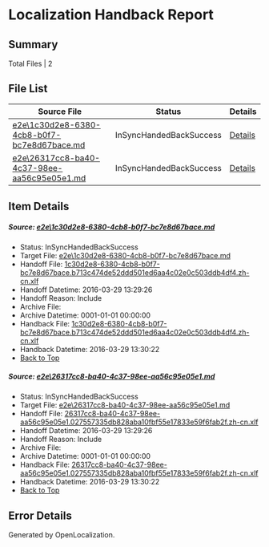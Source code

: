 # <a name='report-top'></a> Localization Handback Report

## Summary
 Total Files | 2

## File List
 Source File | Status | Details 
 ----------- | ------ | ------- 
 [e2e\1c30d2e8-6380-4cb8-b0f7-bc7e8d67bace.md](https://github.com/OpenLocalizationTest/oltest/blob/2b2c1de72fbb9e576c2c542ca7a4b2e4a05839b8/e2e/1c30d2e8-6380-4cb8-b0f7-bc7e8d67bace.md) | InSyncHandedBackSuccess | [Details](#5a31d67da401eebd55bb271a098b7fd9749feb072)
 [e2e\26317cc8-ba40-4c37-98ee-aa56c95e05e1.md](https://github.com/OpenLocalizationTest/oltest/blob/2b2c1de72fbb9e576c2c542ca7a4b2e4a05839b8/e2e/26317cc8-ba40-4c37-98ee-aa56c95e05e1.md) | InSyncHandedBackSuccess | [Details](#6017a848c1460bda32b290baf90ce8794b4ab2ac3)

## Item Details
##### <a name='5a31d67da401eebd55bb271a098b7fd9749feb072'></a> Source: [e2e\1c30d2e8-6380-4cb8-b0f7-bc7e8d67bace.md](https://github.com/OpenLocalizationTest/oltest/blob/2b2c1de72fbb9e576c2c542ca7a4b2e4a05839b8/e2e/1c30d2e8-6380-4cb8-b0f7-bc7e8d67bace.md)
* Status: InSyncHandedBackSuccess
* Target File: [e2e\1c30d2e8-6380-4cb8-b0f7-bc7e8d67bace.md](https://github.com/OpenLocalizationTestOrg/oltest.zh-cn/blob/cea43daab7aa5ec25d7570b350fa2cd132b4c004/e2e/1c30d2e8-6380-4cb8-b0f7-bc7e8d67bace.md)
* Handoff File: [1c30d2e8-6380-4cb8-b0f7-bc7e8d67bace.b713c474de52ddd501ed6aa4c02e0c503ddb4df4.zh-cn.xlf](https://github.com/OpenLocalizationTestOrg/olhandoff-e2e/blob/5ea3add8ff267609bde0cd049aa9a244987d06e8/ol-handoff/OpenLocalizationTestOrg/oltest.zh-cn/ci/1c30d2e8-6380-4cb8-b0f7-bc7e8d67bace.b713c474de52ddd501ed6aa4c02e0c503ddb4df4.zh-cn.xlf)
* Handoff Datetime: 2016-03-29 13:29:26
* Handoff Reason: Include
* Archive File: 
* Archive Datetime: 0001-01-01 00:00:00
* Handback File: [1c30d2e8-6380-4cb8-b0f7-bc7e8d67bace.b713c474de52ddd501ed6aa4c02e0c503ddb4df4.zh-cn.xlf](https://github.com/OpenLocalizationTestOrg/olhandback-e2e/blob/d99c45ea13f677b2d47a21c20afdcad4b6da8cde/ol-handback/OpenLocalizationTestOrg/oltest.zh-cn/ci/ht/1c30d2e8-6380-4cb8-b0f7-bc7e8d67bace.b713c474de52ddd501ed6aa4c02e0c503ddb4df4.zh-cn.xlf)
* Handback Datetime: 2016-03-29 13:30:22
* [Back to Top](#report-top)

##### <a name='6017a848c1460bda32b290baf90ce8794b4ab2ac3'></a> Source: [e2e\26317cc8-ba40-4c37-98ee-aa56c95e05e1.md](https://github.com/OpenLocalizationTest/oltest/blob/2b2c1de72fbb9e576c2c542ca7a4b2e4a05839b8/e2e/26317cc8-ba40-4c37-98ee-aa56c95e05e1.md)
* Status: InSyncHandedBackSuccess
* Target File: [e2e\26317cc8-ba40-4c37-98ee-aa56c95e05e1.md](https://github.com/OpenLocalizationTestOrg/oltest.zh-cn/blob/cea43daab7aa5ec25d7570b350fa2cd132b4c004/e2e/26317cc8-ba40-4c37-98ee-aa56c95e05e1.md)
* Handoff File: [26317cc8-ba40-4c37-98ee-aa56c95e05e1.027557335db828aba10fbf55e17833e59f6fab2f.zh-cn.xlf](https://github.com/OpenLocalizationTestOrg/olhandoff-e2e/blob/5ea3add8ff267609bde0cd049aa9a244987d06e8/ol-handoff/OpenLocalizationTestOrg/oltest.zh-cn/ci/26317cc8-ba40-4c37-98ee-aa56c95e05e1.027557335db828aba10fbf55e17833e59f6fab2f.zh-cn.xlf)
* Handoff Datetime: 2016-03-29 13:29:26
* Handoff Reason: Include
* Archive File: 
* Archive Datetime: 0001-01-01 00:00:00
* Handback File: [26317cc8-ba40-4c37-98ee-aa56c95e05e1.027557335db828aba10fbf55e17833e59f6fab2f.zh-cn.xlf](https://github.com/OpenLocalizationTestOrg/olhandback-e2e/blob/d99c45ea13f677b2d47a21c20afdcad4b6da8cde/ol-handback/OpenLocalizationTestOrg/oltest.zh-cn/ci/ht/26317cc8-ba40-4c37-98ee-aa56c95e05e1.027557335db828aba10fbf55e17833e59f6fab2f.zh-cn.xlf)
* Handback Datetime: 2016-03-29 13:30:22
* [Back to Top](#report-top)


## Error Details

Generated by OpenLocalization.
